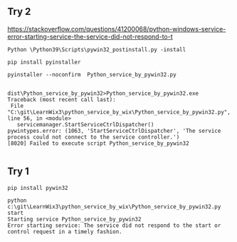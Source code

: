 
## Try 2


https://stackoverflow.com/questions/41200068/python-windows-service-error-starting-service-the-service-did-not-respond-to-t

 ```
Python \Python39\Scripts\pywin32_postinstall.py -install

pip install pyinstaller

pyinstaller --noconfirm  Python_service_by_pywin32.py


dist\Python_service_by_pywin32>Python_service_by_pywin32.exe
Traceback (most recent call last):
  File "C:\git\LearnWix3\python_service_by_wix\Python_service_by_pywin32.py", line 56, in <module>
    servicemanager.StartServiceCtrlDispatcher()
pywintypes.error: (1063, 'StartServiceCtrlDispatcher', 'The service process could not connect to the service controller.')
[8020] Failed to execute script Python_service_by_pywin32


 ```

## Try 1

```
pip install pywin32

python c:\git\LearnWix3\python_service_by_wix\Python_service_by_pywin32.py start
Starting service Python_service_by_pywin32
Error starting service: The service did not respond to the start or control request in a timely fashion.



```